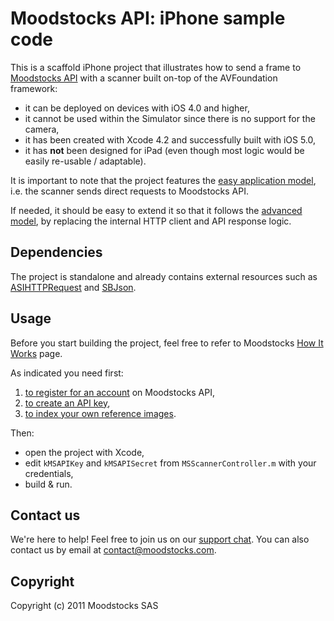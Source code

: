 # Moodstocks API: iPhone sample code

This is a scaffold iPhone project that illustrates how to send a frame to [Moodstocks API](http://extranet.moodstocks.com/) with a scanner built on-top of the AVFoundation framework:

*   it can be deployed on devices with iOS 4.0 and higher,
*   it cannot be used within the Simulator since there is no support for the camera,
*   it has been created with Xcode 4.2 and successfully built with iOS 5.0,
*   it has **not** been designed for iPad (even though most logic would be easily re-usable / adaptable).

It is important to note that the project features the [easy application model](https://github.com/Moodstocks/moodstocks-api/wiki/api-v2-help-appmodel#wiki-easy-model), i.e. the scanner sends direct requests to Moodstocks API.

If needed, it should be easy to extend it so that it follows the [advanced model](https://github.com/Moodstocks/moodstocks-api/wiki/api-v2-help-appmodel#wiki-advanced-model), by replacing the internal HTTP client and API response logic.

## Dependencies

The project is standalone and already contains external resources such as [ASIHTTPRequest](https://github.com/pokeb/asi-http-request) and [SBJson](http://stig.github.com/json-framework/).

## Usage

Before you start building the project, feel free to refer to Moodstocks [How It Works](http://www.moodstocks.com/how-it-works/) page.

As indicated you need first:

1.   [to register for an account](http://extranet.moodstocks.com/signup) on Moodstocks API,
2.   [to create an API key](http://extranet.moodstocks.com/access_keys/new),
3.   [to index your own reference images](https://github.com/Moodstocks/moodstocks-api/wiki/api-v2-doc#add-object).

Then:

*   open the project with Xcode,
*   edit `kMSAPIKey` and `kMSAPISecret` from `MSScannerController.m` with your credentials,
*   build & run.

## Contact us

We're here to help! Feel free to join us on our [support chat](http://moodstocks.campfirenow.com/2416e). You can also contact us by email at
<a href="m&#x61;&#x69;l&#116;&#111;:&#x63;&#x6F;&#110;&#x74;&#097;&#099;&#x74;&#064;&#109;&#x6F;&#x6F;&#x64;&#115;&#x74;&#111;&#099;&#x6B;s&#x2E;&#099;&#x6F;&#109;">&#x63;&#x6F;&#110;&#x74;&#097;&#099;&#x74;&#064;&#109;&#x6F;&#x6F;&#x64;&#115;&#x74;&#111;&#099;&#x6B;s&#x2E;&#099;&#x6F;&#109;</a>.

## Copyright

Copyright (c) 2011 Moodstocks SAS
